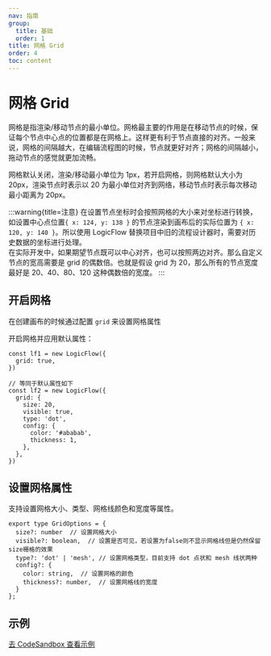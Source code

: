 ```yaml
---
nav: 指南
group:
  title: 基础
  order: 1
title: 网格 Grid
order: 4
toc: content
---
```


# 网格 Grid

网格是指渲染/移动节点的最小单位。网格最主要的作用是在移动节点的时候，保证每个节点中心点的位置都是在网格上。这样更有利于节点直接的对齐。一般来说，网格的间隔越大，在编辑流程图的时候，节点就更好对齐；网格的间隔越小，拖动节点的感觉就更加流畅。

网格默认关闭，渲染/移动最小单位为 1px，若开启网格，则网格默认大小为 20px，渲染节点时表示以 20
为最小单位对齐到网络，移动节点时表示每次移动最小距离为 20px。

:::warning{title=注意}
在设置节点坐标时会按照网格的大小来对坐标进行转换，如设置中心点位置`{ x: 124, y: 138 }`
的节点渲染到画布后的实际位置为 `{ x: 120, y: 140 }`。所以使用 LogicFlow
替换项目中旧的流程设计器时，需要对历史数据的坐标进行处理。<br>
在实际开发中，如果期望节点既可以中心对齐，也可以按照两边对齐。那么自定义节点的宽高需要是 grid
的偶数倍。也就是假设 grid 为 20，那么所有的节点宽度最好是 20、40、80、120 这种偶数倍的宽度。
:::

## 开启网格

在创建画布的时候通过配置 `grid` 来设置网格属性

开启网格并应用默认属性：

```tsx | pure
const lf1 = new LogicFlow({
  grid: true,
})

// 等同于默认属性如下
const lf2 = new LogicFlow({
  grid: {
    size: 20,
    visible: true,
    type: 'dot',
    config: {
      color: '#ababab',
      thickness: 1,
    },
  },
})
```

## 设置网格属性

支持设置网格大小、类型、网格线颜色和宽度等属性。

```tsx | pure
export type GridOptions = {
  size?: number  // 设置网格大小
  visible?: boolean,  // 设置是否可见，若设置为false则不显示网格线但是仍然保留size栅格的效果
  type?: 'dot' | 'mesh', // 设置网格类型，目前支持 dot 点状和 mesh 线状两种
  config?: {
    color: string,  // 设置网格的颜色
    thickness?: number,  // 设置网格线的宽度
  }
};
```

## 示例

<a href="https://codesandbox.io/embed/logicflow-base8-hxtqr?fontsize=14&hidenavigation=1&theme=dark&view=preview" target="_blank"> 去 CodeSandbox 查看示例</a>
